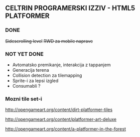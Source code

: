 ## CELTRIN PROGRAMERSKI IZZIV - HTML5 PLATFORMER
### DONE
~~Sidescrolling level~~
~~RWD za mobile naprave~~
   
### NOT YET DONE
* Avtomatsko premikanje, interakcija z tappanjem 
* Generacija terena
* Collision detection za tilemapping
* Sprite-i za lepsi izgled
* Consumabli ?

### Mozni tile set-i
http://opengameart.org/content/dirt-platformer-tiles

http://opengameart.org/content/platformer-art-deluxe

http://opengameart.org/content/a-platformer-in-the-forest

